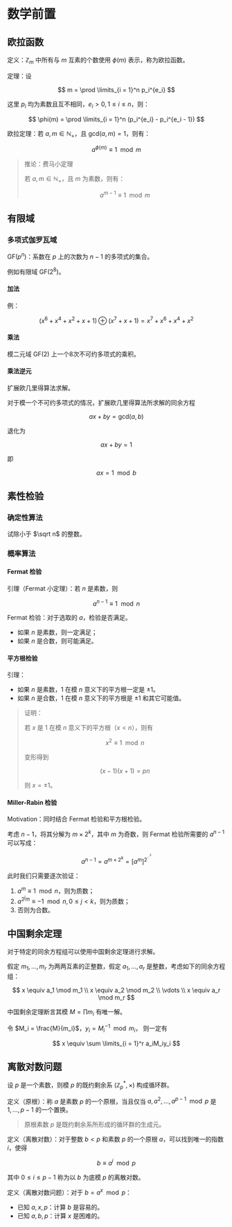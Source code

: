 # 数学前置

## 欧拉函数

定义：$\mathbb Z_m$ 中所有与 $m$ 互素的个数使用 $\phi(m)$ 表示，称为欧拉函数。

定理：设

$$
m = \prod \limits_{i = 1}^n p_i^{e_i}
$$

这里 $p_i$ 均为素数且互不相同，$e_i > 0, 1 \le i \le n$，则：

$$
\phi(m) = \prod \limits_{i = 1}^n (p_i^{e_i} - p_i^{e_i - 1})
$$

欧拉定理：若 $a, m \in \mathbb N_+$，且 $\text{gcd}(a, m) = 1$，则有：

$$
a^{\phi(m)} \equiv 1 \mod m
$$

> 推论：费马小定理
>
> 若 $a, m \in \mathbb N_+$，且 $m$ 为素数，则有：
> 
> $$
> a^{m - 1} \equiv 1 \mod m
> $$



## 有限域

### 多项式伽罗瓦域

$\text{GF}(p^n)$：系数在 $p$ 上的次数为 $n - 1$ 的多项式的集合。

例如有限域 $\text{GF}(2^8)$。

#### 加法

例：

$$
(x^6 + x^4 + x^2 + x + 1) \oplus (x^7 + x + 1) = x^7 + x^6 + x^4 + x^2
$$


#### 乘法

模二元域 $\text{GF}(2)$ 上一个8次不可约多项式的乘积。



#### 乘法逆元

扩展欧几里得算法求解。

对于模一个不可约多项式的情况，扩展欧几里得算法所求解的同余方程

$$
ax + by = \text{gcd}(a, b)
$$

退化为

$$
ax + by = 1
$$

即

$$
ax = 1 \mod b
$$



## 素性检验

### 确定性算法

试除小于 $\sqrt n$ 的整数。



### 概率算法

#### Fermat 检验

引理（Fermat 小定理）：若 $n$ 是素数，则

$$
a^{n - 1} \equiv 1 \mod n
$$

Fermat 检验：对于选取的 $a$，检验是否满足。

- 如果 $n$ 是素数，则一定满足；
- 如果 $n$ 是合数，则可能满足。



#### 平方根检验

引理：

- 如果 $n$ 是素数，$1$ 在模 $n$ 意义下的平方根一定是 $\pm 1$。
- 如果 $n$ 是合数，$1$ 在模 $n$ 意义下的平方根是 $\pm 1$ 和其它可能值。

> 证明：
>
> 若 $x$ 是 $1$ 在模 $n$ 意义下的平方根（$x < n$），则有
> 
> $$
> x^2 \equiv 1 \mod n
> $$
> 
> 变形得到
> 
> $$
> (x - 1)(x + 1) = pn
> $$
> 
> 则 $x = \pm 1$。



#### Miller-Rabin 检验

Motivation：同时结合 Fermat 检验和平方根检验。

考虑 $n - 1$，将其分解为 $m \times 2^k$，其中 $m$ 为奇数，则 Fermat 检验所需要的 $a^{n - 1}$ 可以写成：

$$
a^{n - 1} = a^{m \times 2^k} = [a^m]^{2^{\cdot^{\cdot^{2}}}}
$$

此时我们只需要逐次验证：

1. $a^m \equiv 1 \mod n$，则为质数；
2. $a^{2^j m} \equiv -1 \mod n, 0 \le j < k$，则为质数；
3. 否则为合数。



## 中国剩余定理

对于特定的同余方程组可以使用中国剩余定理进行求解。

假定 $m_1, \dots, m_r$ 为两两互素的正整数，假定 $a_1, \dots, a_r$ 是整数，考虑如下的同余方程组：

$$
x \equiv a_1 \mod m_1 \\
x \equiv a_2 \mod m_2 \\
\vdots \\
x \equiv a_r \mod m_r 
$$

中国剩余定理断言其模 $M = \prod m_i$ 有唯一解。

令 $M_i = \frac{M}{m_i}$，$y_i = M_i^{-1} \mod m_i$， 则一定有

$$
x \equiv \sum \limits_{i = 1}^r a_iM_iy_i
$$



## 离散对数问题

设 $p$ 是一个素数，则模 $p$ 的既约剩余系 $(\mathbb Z_p^*, \times)$ 构成循环群。

定义（原根）：称 $a$ 是素数 $p$ 的一个原根，当且仅当 $a, a^2, \dots, a^{p - 1} \mod p$ 是 $1, \dots, p - 1$ 的一个置换。

>  原根素数 $p$ 是既约剩余系所形成的循环群的生成元。

定义（离散对数）：对于整数 $b < p$ 和素数 $p$ 的一个原根 $a$，可以找到唯一的指数 $i$，使得

$$
b \equiv a^i \mod p
$$

其中 $0 \le i \le p - 1$ 称为以 $b$ 为底模 $p$ 的离散对数。

定义（离散对数问题）：对于 $b = a^x \mod p$：

- 已知 $a, x, p$：计算 $b$ 是容易的。
- 已知 $a, b, p$：计算 $x$ 是困难的。

